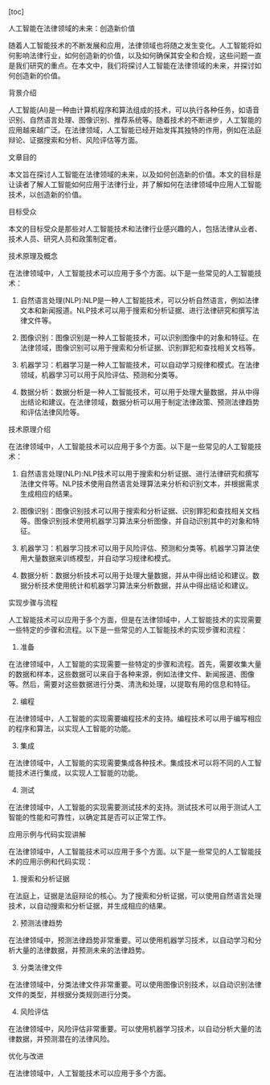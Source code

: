 
[toc]                    
                
                
人工智能在法律领域的未来：创造新价值

随着人工智能技术的不断发展和应用，法律领域也将随之发生变化。人工智能将如何影响法律行业，如何创造新的价值，以及如何确保其安全和合规，这些问题一直是我们研究的重点。在本文中，我们将探讨人工智能在法律领域的未来，并探讨如何创造新的价值。

背景介绍

人工智能(AI)是一种由计算机程序和算法组成的技术，可以执行各种任务，如语音识别、自然语言处理、图像识别、推荐系统等。随着技术的不断进步，人工智能的应用越来越广泛。在法律领域，人工智能已经开始发挥其独特的作用，例如在法庭辩论、证据搜索和分析、风险评估等方面。

文章目的

本文旨在探讨人工智能在法律领域的未来，以及如何创造新的价值。本文的目标是让读者了解人工智能如何应用于法律行业，并了解如何在法律领域中应用人工智能技术，以创造新的价值。

目标受众

本文的目标受众是那些对人工智能技术和法律行业感兴趣的人，包括法律从业者、技术人员、研究人员和政策制定者。

技术原理及概念

在法律领域中，人工智能技术可以应用于多个方面。以下是一些常见的人工智能技术：

1. 自然语言处理(NLP):NLP是一种人工智能技术，可以分析自然语言，例如法律文本和新闻报道。NLP技术可以用于搜索和分析证据、进行法律研究和撰写法律文件等。

2. 图像识别：图像识别是一种人工智能技术，可以识别图像中的对象和特征。在法律领域，图像识别可以用于搜索和分析证据、识别罪犯和查找相关文档等。

3. 机器学习：机器学习是一种人工智能技术，可以自动学习规律和模式。在法律领域，机器学习可以用于风险评估、预测和分类等。

4. 数据分析：数据分析是一种人工智能技术，可以用于处理大量数据，并从中得出结论和建议。在法律领域，数据分析可以用于制定法律政策、预测法律趋势和评估法律风险等。

技术原理介绍

在法律领域中，人工智能技术可以应用于多个方面。以下是一些常见的人工智能技术：

1. 自然语言处理(NLP):NLP技术可以用于搜索和分析证据、进行法律研究和撰写法律文件等。NLP技术使用自然语言处理算法来分析和识别文本，并根据需求生成相应的结果。

2. 图像识别：图像识别技术可以用于搜索和分析证据、识别罪犯和查找相关文档等。图像识别技术使用机器学习算法来分析图像，并自动识别其中的对象和特征。

3. 机器学习：机器学习技术可以用于风险评估、预测和分类等。机器学习算法使用大量数据来训练模型，并自动学习规律和模式。

4. 数据分析：数据分析技术可以用于处理大量数据，并从中得出结论和建议。数据分析技术使用统计和机器学习算法来分析数据，并从中得出结论和建议。

实现步骤与流程

人工智能技术可以应用于多个方面，但是在法律领域中，人工智能技术的实现需要一些特定的步骤和流程。以下是一些常见的人工智能技术的实现步骤和流程：

1. 准备

在法律领域中，人工智能的实现需要一些特定的步骤和流程。首先，需要收集大量的数据和样本，这些数据可以来自于各种来源，例如法律文件、新闻报道、图像等。然后，需要对这些数据进行分类、清洗和处理，以提取有用的信息和特征。

2. 编程

在法律领域中，人工智能的实现需要编程技术的支持。编程技术可以用于编写相应的程序和算法，以实现人工智能的功能。

3. 集成

在法律领域中，人工智能的实现需要集成各种技术。集成技术可以将不同的人工智能技术进行集成，以实现人工智能的功能。

4. 测试

在法律领域中，人工智能的实现需要测试技术的支持。测试技术可以用于测试人工智能的性能和可靠性，以确定其是否可以正常工作。

应用示例与代码实现讲解

在法律领域中，人工智能技术可以应用于多个方面。以下是一些常见的人工智能技术的应用示例和代码实现：

1. 搜索和分析证据

在法庭上，证据是法庭辩论的核心。为了搜索和分析证据，可以使用自然语言处理技术，以自动搜索和分析证据，并生成相应的结果。

2. 预测法律趋势

在法律领域中，预测法律趋势非常重要。可以使用机器学习技术，以自动学习和分析大量的法律数据，并预测未来的法律趋势。

3. 分类法律文件

在法律领域中，分类法律文件非常重要。可以使用图像识别技术，以自动识别法律文件的类型，并根据分类规则进行分类。

4. 风险评估

在法律领域中，风险评估非常重要。可以使用机器学习技术，以自动分析大量的法律数据，并预测潜在的法律风险。

优化与改进

在法律领域中，人工智能技术可以应用于多个方面。

